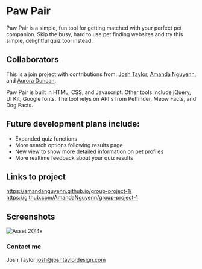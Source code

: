 # Paw Pair 
Paw Pair is a simple, fun tool for getting matched with your perfect pet companion. Skip the busy, hard to use pet finding websites and try this simple, delightful quiz tool instead.


## Collaborators
This is a join project with contributions from:
[Josh Taylor](http://github.com/JoshTDesign), [Amanda Nguyenn](http://github.com/AmandaNguyenn), and [Aurora Duncan](http://github.com/aurorabrynn).

Paw Pair is built in HTML, CSS, and Javascript. Other tools include jQuery, UI Kit, Google fonts.
The tool relys on API's from Petfinder, Meow Facts, and Dog Facts.


## Future development plans include:
- Expanded quiz functions
- More search options following results page
- New view to show more detailed information on pet profiles
- More realtime feedback about your quiz results


## Links to project
https://amandanguyenn.github.io/group-project-1/
https://github.com/AmandaNguyenn/group-project-1


## Screenshots

![Asset 2@4x](https://user-images.githubusercontent.com/78992027/114244648-b4cb1a00-9943-11eb-8c0b-9ec70be9d1a0.png)


### Contact me
Josh Taylor
josh@joshtaylordesign.com
